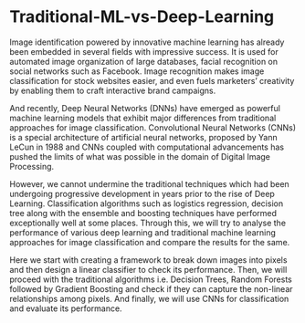 # Traditional-ML-vs-Deep-Learning

Image identification powered by innovative machine learning has already been embedded in several fields with impressive success. It is used for automated image organization of large databases, facial recognition on social networks such as Facebook. Image recognition makes image classification for stock websites easier, and even fuels marketers’ creativity by enabling them to craft interactive brand campaigns. 

And recently, Deep Neural Networks (DNNs) have emerged as powerful machine learning models that exhibit major differences from traditional approaches for image classification. Convolutional Neural Networks (CNNs) is a special architecture of artificial neural networks, proposed by Yann LeCun in 1988 and CNNs coupled with computational advancements has pushed the limits of what was possible in the domain of Digital Image Processing. 

However, we cannot undermine the traditional techniques which had been undergoing progressive development in years prior to the rise of Deep Learning. Classification algorithms such as logistics regression, decision tree along with the ensemble and boosting techniques have performed exceptionally well at some places. Through this, we will try to analyse the performance of various deep learning and traditional machine learning approaches for image classification and compare the results for the same. 

Here we start with creating a framework to break down images into pixels and then design a linear classifier to check its performance. Then, we will proceed with the traditional algorithms i.e. Decision Trees, Random Forests followed by Gradient Boosting and check if they can capture the non-linear relationships among pixels. And finally, we will use CNNs for classification and evaluate its performance. 
